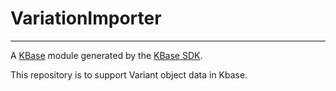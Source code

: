 
# VariationImporter
---

A [KBase](https://kbase.us) module generated by the [KBase SDK](https://github.com/kbase/kb_sdk).

This repository is to support Variant object data in Kbase.

